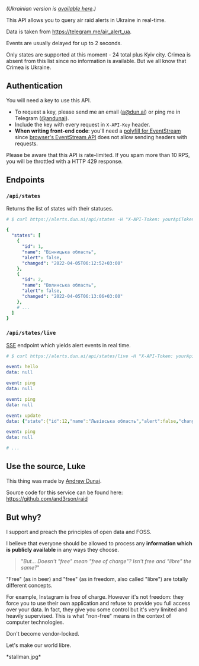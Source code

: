 *(Ukrainian version is [available here](/).)*

This API allows you to query air raid alerts in Ukraine in real-time.

Data is taken from <https://telegram.me/air_alert_ua>.

Events are usually delayed for up to 2 seconds.

Only states are supported at this moment - 24 total plus Kyiv city. Crimea is absent from this list since no information is available. But we all know that Crimea is Ukraine.

## Authentication

You will need a key to use this API.

  - To request a key, please send me an email (<a@dun.ai>) or ping me in Telegram ([\@andunai](https://t.me/andunai)).
  - Include the key with every request in `X-API-Key` header.
  - **When writing front-end code**: you'll need a [polyfill for EventStream](https://github.com/Yaffle/EventSource) since [browser's EventStream API](https://developer.mozilla.org/en-US/docs/Web/API/Server-sent_events/Using_server-sent_events) does not allow sending headers with requests.

Please be aware that this API is rate-limited. If you spam more than 10 RPS, you will be throttled with a HTTP 429 response.

## Endpoints

### `/api/states`

Returns the list of states with their statuses.

```yaml
# $ curl https://alerts.dun.ai/api/states -H "X-API-Token: yourApiToken34421337"

{
  "states": [
	{
	  "id": 1,
	  "name": "Вінницька область",
	  "alert": false,
	  "changed": "2022-04-05T06:12:52+03:00"
	},
	{
	  "id": 2,
	  "name": "Волинська область",
	  "alert": false,
	  "changed": "2022-04-05T06:13:06+03:00"
	},
	# ...
  ]
}
```

### `/api/states/live`

[SSE](https://developer.mozilla.org/en-US/docs/Web/API/Server-sent_events/Using_server-sent_events) endpoint which yields alert events in real time.

```yaml
# $ curl https://alerts.dun.ai/api/states/live -H "X-API-Token: yourApiToken34421337"

event: hello
data: null

event: ping
data: null

event: ping
data: null

event: update
data: {"state":{"id":12,"name":"Львівська область","alert":false,"changed":"2022-04-05T06:14:56+03:00"}}

event: ping
data: null

# ...
```

## Use the source, Luke

This thing was made by [Andrew Dunai](https://github.com/and3rson).

Source code for this service can be found here: <https://github.com/and3rson/raid>

## But why?

I support and preach the principles of open data and FOSS.

I believe that everyone should be allowed to process any **information which is publicly available** in any ways they choose.

> "*But... Doesn't "free" mean "free of charge"? Isn't free and "libre" the same?*"

"Free" (as in beer) and "free" (as in freedom, also called "libre") are totally different concepts.

For example, Instagram is free of charge. However it's not freedom: they force you to use
their own application and refuse to provide you full access over your data.
In fact, they give you some control but it's very limited and heavily supervised.
This is what "non-free" means in the context of computer technologies.

Don't become vendor-locked.

Let's make our world libre.

\*stallman.jpg\*

